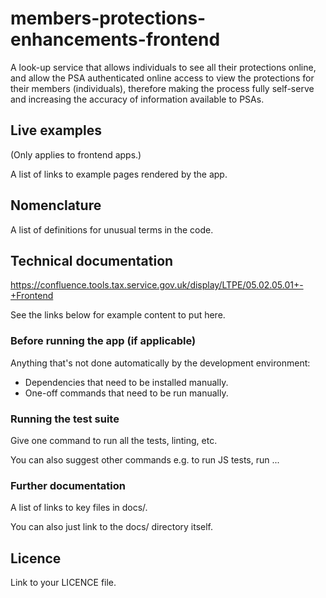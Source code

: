 
# members-protections-enhancements-frontend

A look-up service that allows individuals to see all their protections online, and allow the PSA authenticated online access to view the protections for their members (individuals), therefore making the process fully self-serve and increasing the accuracy of information available to PSAs.
## Live examples

(Only applies to frontend apps.)

A list of links to example pages rendered by the app.

## Nomenclature

A list of definitions for unusual terms in the code.

## Technical documentation

https://confluence.tools.tax.service.gov.uk/display/LTPE/05.02.05.01+-+Frontend

See the links below for example content to put here.

### Before running the app (if applicable)

Anything that's not done automatically by the development environment:

- Dependencies that need to be installed manually.
- One-off commands that need to be run manually.

### Running the test suite

Give one command to run all the tests, linting, etc.

You can also suggest other commands e.g. to run JS tests, run ...

### Further documentation

A list of links to key files in docs/.

You can also just link to the docs/ directory itself.

## Licence

Link to your LICENCE file.
